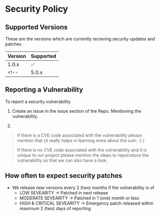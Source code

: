 # Security Policy

## Supported Versions

These are the versions which are currently recieving security updates and patches

| Version | Supported          |
| ------- | ------------------ |
| 1.0.x   | :white_check_mark: |
<!-- | 5.0.x   | :x:                | -->

## Reporting a Vulnerability

To report a security vulnerability

1. Create an issue in the issue section of the Repo. Mentioning the vulnerability.

2.  
> If there is a CVE code associated with the vulnerability please mention that {it really helps in learning more about the vuln.  :) }

> If there is no CVE code associated with the vulnerability and it is unique to our project please mention the steps to reporoduce the vulnerability so that we can also have a look.

## How often to expect security patches

+ We release new versions every 2 (two) months if the vulnerability is of
  + LOW SEVEARITY  -> Patched in next release
  + MODERATE SEVEARITY -> Patched in  1 (one) month or less
  + HIGH & CRITICAL SEVEARITY -> Emergency patch released within maximum 2 (two) days of reporting
